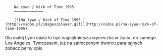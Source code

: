 
        Na żywo / Nick of Time 1995 
        =============
        
        [![Na żywo / Nick of Time 1995 ](http://vidos.pl/images/player.gif)](http://vidos.pl/na-zywo-nick-of-time-1995)
        
        
 Dla małej Lynn miała to być najpiękniejsza wycieczka w życiu, do samego Los Angeles. Tymczasem, już na zatłoczonym dworcu para tajnych zobacz pełny opis
    